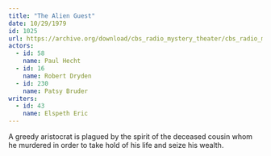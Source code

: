 ```yaml
---
title: "The Alien Guest"
date: 10/29/1979
id: 1025
url: https://archive.org/download/cbs_radio_mystery_theater/cbs_radio_mystery_theater-1001-1050.zip/cbs_radio_mystery_theater-1001-1050%2Fcbsrmt_1025_the_alien_guest.mp3
actors:  
  - id: 58
    name: Paul Hecht  
  - id: 16
    name: Robert Dryden  
  - id: 230
    name: Patsy Bruder
writers:  
  - id: 43
    name: Elspeth Eric
---
```

A greedy aristocrat is plagued by the spirit of the deceased cousin whom he murdered in order to take hold of his life and seize his wealth.